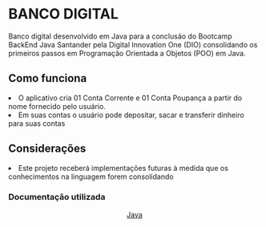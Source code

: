 # BANCO DIGITAL 
Banco digital desenvolvido em Java para a conclusão do Bootcamp BackEnd Java Santander pela Digital Innovation One (DIO) consolidando os primeiros passos em Programação Orientada a Objetos (POO) em Java.

<h2> Como funciona </h2>
<li> O aplicativo cria 01 Conta Corrente e 01 Conta Poupança a partir do nome fornecido pelo usuário. </li>
<li> Em suas contas o usuário pode depositar, sacar e transferir dinheiro para suas contas </li>

<h2> Considerações </h2>
<li> Este projeto receberá implementações futuras à medida que os conhecimentos na linguagem forem consolidando </li>

<h3> Documentação utilizada </h3>

<div align="center">
<a href="https://docs.oracle.com/en/java/javase/17/" target="_blank"> Java </a><br><br>
